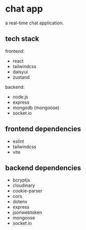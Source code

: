 # chat app

a real-time chat application.

## tech stack

frontend:

- react
- tailwindcss
- daisyui
- zustand

backend:

- node.js
- express
- mongodb (mongoose)
- socket.io

## frontend dependencies

- eslint
- tailwindcss
- vite

## backend dependencies

- bcryptjs
- cloudinary
- cookie-parser
- cors
- dotenv
- express
- jsonwebtoken
- mongoose
- socket.io
